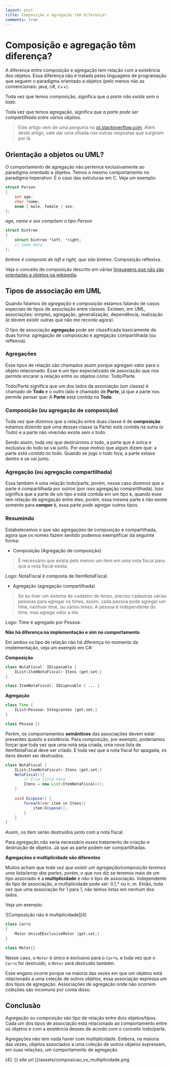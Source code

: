 ```yaml
---
layout: post
title: Composição e agregação têm diferença?
comments: true
---
```


# Composição e agregação têm diferença?

A diferença entre composição e agregação tem relação com a existência dos objetos. Essa diferença não é tratada pelas linguagens de programação que seguem o paradigma orientado a objetos (pelo menos não as convencionais: java, c#, c++).

Toda vez que temos composição, significa que _a parte não existe sem o todo_. 

Toda vez que temos agregação, significa que _a parte pode ser compartilhada entre vários objetos_.

> Este artigo vem de uma pergunta no [pt.stackoverflow.com][2]. Além deste artigo, vale dar uma olhada nas outras respostas que surgiram por lá.


## Orientação a objetos ou UML?

O comportamento de agregação não pertence exclusivamente ao paradigma orientado a objetos. Temos o mesmo comportamento no paradigma imperativo. É o caso das estruturas em C. Veja um exemplo:

```c
struct Person
{
	int age;
	char *name;
	enum { male, female } sex;
};
```
_age, name e sex compõem o tipo Person_ 

```c
struct bintree
{
	struct bintree *left, *right;
	// some data
};
```

_bintree é composta de left e right, que são bintree_. Composição reflexiva.

Veja o conceito de composição descrito em várias [linguagens que não são orientadas a objetos na wikipedia][3].


## Tipos de associação em UML

Quando falamos de _agregação_ e _composição_ estamos falando de casos especiais de tipos de associação entre classes. Existem, em UML, associações: simples, agregação, generalização, dependência, realização (e devem existir outras que não me recordo agora).

O tipo de associação **agregação** pode ser classificada basicamente de duas forma: agregação de composição e agregação compartilhada (ou reflexiva).


### Agregações
Esse tipos de relação são chamados assim porque agregam valor para o objeto relacionado. Esse é um tipo especializado de associação que nos permite encarar a relação entre os objetos como: Todo/Parte.

Todo/Parte significa que um dos lados da associação (um classe) é chamado de **Todo** e o outro lado é chamado de **Parte**, já que a parte nos permite pensar que: A **Parte** está contida no **Todo**.


### Composição (ou agregação de composição)

Toda vez que dizemos que a relação entre duas classe é de **composição** estamos dizendo que uma dessas classe (a Parte) está contida na outra (o Todo) e a parte não vive/não existe sem o todo.

Sendo assim, toda vez que destruirmos o todo, a parte que é única e exclusiva do todo se vai junto. Por esse motivo que algum dizem que: a parte _está contida_ no todo. Quando se jogo o todo fora, a parte estava dentro e se vai junto.


### Agregação (ou agregação compartilhada)

Essa também é uma relação todo/parte, porém, nesse caso dizemos que a parte é compartilhada por outros (por isso agregação compartilhada). Isso significa que a parte de um tipo `A` está contida em um tipo `B`, quando esse tem relação de agregação entre eles, porém, essa mesma parte `A` não existe somente para **compor** `B`, essa parte pode agregar outros tipos.

### Resumindo

Estabelecemos o que são agregações de composição e compartilhada, agora que os nomes fazem sentido podemos exemplificar da seguinte forma:

* Composição (Agregação de composição)

>  É necessário que exista pelo menos um item em uma nota fiscal para que a nota fiscal exista.

_Logo_: NotaFiscal é composta de ItemNotaFiscal.

* Agregação (agregação compartilhada)

> Se eu tiver um sistema de cadastro de times, preciso cadastras várias pessoas para agregar os times, assim, cada pessoa pode agregar um time, nenhum time, ou vários times. A pessoa é independente do time, mas agrega valor a ele.

_Logo_: Time é agregado por Pessoa.

**Não há diferença na implementação e sim no comportamento**

Em ambos os tipo de relação não há diferença no momento da implementação, veja um exemplo em C#:

**Composição**
```java
class NotaFiscal: IDisposable {
	IList<ItemNotaFiscal> Itens {get;set;}
}

class ItemNotaFiscal: IDisposable { ... }
```

**Agregação**

```java
class Time {
	IList<Pessoa> Integrantes {get;set;}
}

class Pessoa {}
```

Porém, os comportamentos **semânticos** das associações devem estar presentes quanto a existência. Para composição, por exemplo, poderíamos forçar que toda vez que uma nota seja criada, uma nova lista de ItemNotaFiscal deve ser criado. E toda vez que a nota fiscal for apagada, os itens devem ser destruídos. 

```java
class NotaFiscal {
	IList<ItemNotaFiscal> Itens {get;set;}
	NotaFiscal(){
		// Cria lista nova
		Itens = new List<ItemNotaFiscal>();
	}
	
	void Dispose() {
		foreach(var item in Itens){
			item.Dispose();
		}
	}
}
```
Assim, os item serão destruídos junto com a nota fiscal.

Para agregação não seria necessário esses tratamento de criação e destruição de objetos. Já que as parte podem ser compartilhadas.


**Agregações e multiplicidade são diferentes**

Muitos acham que _toda vez que existir um agregação/composição teremos uma lista/array das partes_, porém, o que nos diz se teremos mais de um tipo associado é a **multiplicidade** e não o tipo de associação. Independente do tipo de associação, a multiplicidade pode ser: 0,1,* ou n..m. Então, toda vez que uma associação for 1 para 1, não temos listas em nenhum dos lados.

Veja um exemplo:

![Composição não é multiplicidade][4]

```java
class Carro
{
	Motor UnicoEExclusivoMotor {get;set;}
}

class Motor{}
```

Nesse caso, o `Motor` é único e exclusivo para o `Carro`, e toda vez que o `Carro` for destruído, o `Motor` será destruído também.

Esse engano ocorre porque na maioria das vezes em que um objetos está relacionado a uma coleção de outros objetos, essa associação expressa um dos tipos de agregação. Associações de agregação onde não ocorrem coleções são incomuns por conta disso.

## Conclusão

Agregação ou composição são tipo de relação entre dois objetos/tipos. Cada um dos tipos de associação está relacionado ao comportamento entre os objetos e com a existência desses de acordo com o conceito todo/parte.

Agregações não tem nada haver com multiplicidade. Embora, na maioria das vezes, objetos associados a uma coleção de outros objetos expressem, em suas relações, um comportamento de agregação.

  [1]: http://i.stack.imgur.com/ARGKS.png
  [2]: http://pt.stackoverflow.com/questions/25619/composi%C3%A7%C3%A3o-e-agrega%C3%A7%C3%A3o-quais-as-diferen%C3%A7as-e-como-usar/25628#25628
  [3]: http://en.wikipedia.org/wiki/Object_composition#Composite_types_in_C
  [4]: {{ site.url }}/assets/composicao_vs_multiplicidade.png
